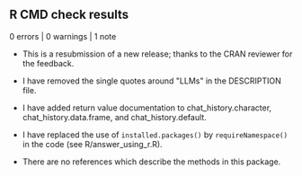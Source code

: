 ## R CMD check results

0 errors | 0 warnings | 1 note

* This is a resubmission of a new release; thanks to the CRAN reviewer for the feedback.

* I have removed the single quotes around "LLMs" in the DESCRIPTION file.

* I have added return value documentation to chat_history.character, chat_history.data.frame,
and chat_history.default.

* I have replaced the use of `installed.packages()` by `requireNamespace()` in the
code (see R/answer_using_r.R).

* There are no references which describe the methods in this package.

